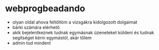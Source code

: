# webprogbeadando
- olyan oldal ahova feltöltöm a vizsgákra kidolgozott dolgaimat
- bárki számára elérhető
- akik bejelentkeznek tudnak egymásnak üzeneteket küldeni és tudnak segítséget kérni egymástól, akár tőlem
- admin tud mindent

